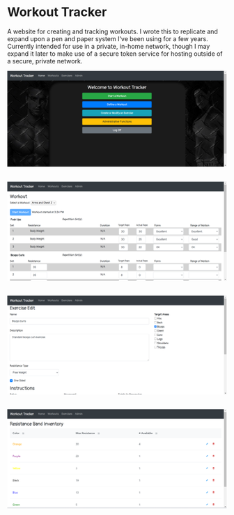 # Workout Tracker
A website for creating and tracking workouts. I wrote this to replicate and expand upon a pen and paper system I've been using for a few years.
Currently intended for use in a private, in-home network, though I may expand it later to make use of a secure token service for hosting outside of a secure, private network.

![Welcome](PreviewImages/welcome.png)<br /><br />

![Workout](PreviewImages/workout.PNG)<br /><br />

![Exercise Edit](PreviewImages/exercise-edit.png)<br /><br />

![Resistance Band Management](PreviewImages/resistance-band-inventory.png)<br /><br />
